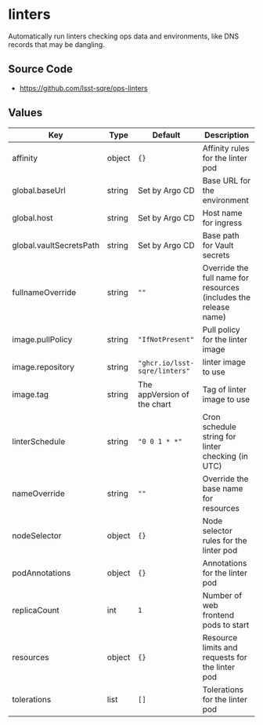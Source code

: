# linters

Automatically run linters checking ops data and environments, like DNS records
that may be dangling.

## Source Code

* <https://github.com/lsst-sqre/ops-linters>

## Values

| Key | Type | Default | Description |
|-----|------|---------|-------------|
| affinity | object | `{}` | Affinity rules for the linter pod |
| global.baseUrl | string | Set by Argo CD | Base URL for the environment |
| global.host | string | Set by Argo CD | Host name for ingress |
| global.vaultSecretsPath | string | Set by Argo CD | Base path for Vault secrets |
| fullnameOverride | string | `""` | Override the full name for resources (includes the release name) |
| image.pullPolicy | string | `"IfNotPresent"` | Pull policy for the linter image |
| image.repository | string | `"ghcr.io/lsst-sqre/linters"` | linter image to use |
| image.tag | string | The appVersion of the chart | Tag of linter image to use |
| linterSchedule | string | `"0 0 1 * *"` | Cron schedule string for linter checking (in UTC) |
| nameOverride | string | `""` | Override the base name for resources |
| nodeSelector | object | `{}` | Node selector rules for the linter pod |
| podAnnotations | object | `{}` | Annotations for the linter pod |
| replicaCount | int | `1` | Number of web frontend pods to start |
| resources | object | `{}` | Resource limits and requests for the linter pod |
| tolerations | list | `[]` | Tolerations for the linter pod |
